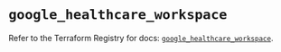# `google_healthcare_workspace`

Refer to the Terraform Registry for docs: [`google_healthcare_workspace`](https://registry.terraform.io/providers/hashicorp/google-beta/6.44.0/docs/resources/google_healthcare_workspace).

